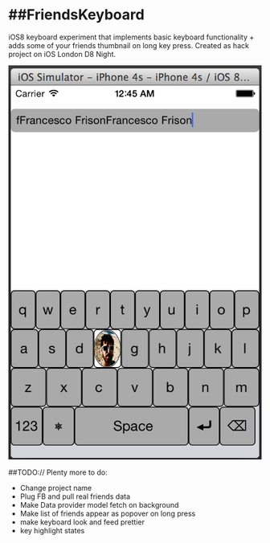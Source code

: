 ##FriendsKeyboard
===============

iOS8 keyboard experiment that implements basic keyboard functionality + adds some of your friends thumbnail on long key press. Created as hack project on iOS London D8 Night.

![Alt Screenshot](testKeyboard.png)

##TODO://
Plenty more to do:
- Change project name
- Plug FB and pull real friends data
- Make Data provider model fetch on background
- Make list of friends appear as popover on long press
- make keyboard look and feed prettier
- key highlight states

